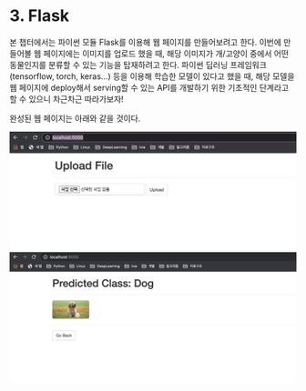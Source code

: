 # 3. Flask

본 챕터에서는 파이썬 모듈 Flask를 이용해 웹 페이지를 만들어보려고 한다. 이번에 만들어볼 웹 페이지에는 이미지를 업로드 했을 때, 해당 이미지가 개/고양이 중에서 어떤 동물인지를 분류할 수 있는 기능을 탑재하려고 한다. 파이썬 딥러닝 프레임워크(tensorflow, torch, keras...) 등을 이용해 학습한 모델이 있다고 했을 때, 해당 모델을 웹 페이지에 deploy해서 serving할 수 있는 API를 개발하기 위한 기초적인 단계라고 할 수 있으니 차근차근 따라가보자!

완성된 웹 페이지는 아래와 같을 것이다.

![Webpage Screenshot 1](https://github.com/yunrori1126/python-study/blob/main/Flask_toy_API/screenshot_1.png)
![Webpage Screenshot 2](https://github.com/yunrori1126/python-study/blob/main/Flask_toy_API/screenshot_2.png)
